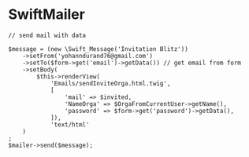 SwiftMailer
==========

    // send mail with data

    $message = (new \Swift_Message('Invitation Blitz'))
        ->setFrom('yohanndurand76@gmail.com')
        ->setTo($form->get('email')->getData()) // get email from form
        ->setBody(
            $this->renderView(
                'Emails/sendInviteOrga.html.twig',
                [
                    'mail' => $invited,
                    'NameOrga' => $OrgaFromCurrentUser->getName(),
                    'password' => $form->get('password')->getData(),
                ]),
                'text/html'
        )
    ;
    $mailer->send($message);
